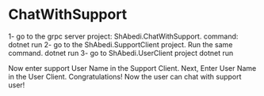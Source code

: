 # ChatWithSupport
1- go to the grpc server project: ShAbedi.ChatWithSupport.
command: dotnet run
2- go to the ShAbedi.SupportClient project. 
Run the same command.
dotnet run
3- go to ShAbedi.UserClient project
dotnet run

Now enter support User Name in the Support Client. 
Next, Enter User Name in the User Client.
Congratulations! Now the user can chat with support user!
